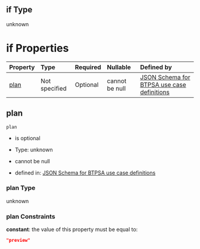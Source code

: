 ## if Type

unknown

# if Properties

| Property      | Type          | Required | Nullable       | Defined by                                                                                                                                                                                                                                |
| :------------ | :------------ | :------- | :------------- | :---------------------------------------------------------------------------------------------------------------------------------------------------------------------------------------------------------------------------------------- |
| [plan](#plan) | Not specified | Optional | cannot be null | [JSON Schema for BTPSA use case definitions](btpsa-usecase-properties-services-items-allof-1-then-allof-5-then-allof-0-if-properties-plan.md "undefined#/properties/services/items/allOf/1/then/allOf/5/then/allOf/0/if/properties/plan") |

## plan



`plan`

*   is optional

*   Type: unknown

*   cannot be null

*   defined in: [JSON Schema for BTPSA use case definitions](btpsa-usecase-properties-services-items-allof-1-then-allof-5-then-allof-0-if-properties-plan.md "undefined#/properties/services/items/allOf/1/then/allOf/5/then/allOf/0/if/properties/plan")

### plan Type

unknown

### plan Constraints

**constant**: the value of this property must be equal to:

```json
"preview"
```
